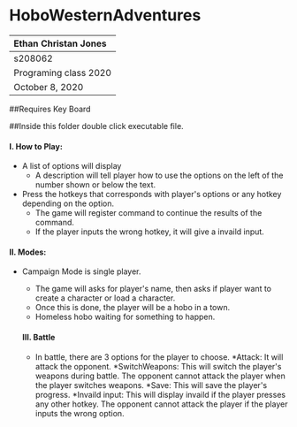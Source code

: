 # HoboWesternAdventures
| Ethan Christan Jones|
| :---          	|
| s208062    	|
| Programing class 2020 |
|October 8, 2020 |

 ##Requires Key Board
 
 ##Inside this folder double click executable file.

 #### I. How to Play:
 + A list of options will display
   * A description will tell player how to use the options on the left of the number shown or below the text.
 + Press the hotkeys that corresponds with player's options or any hotkey depending on the option.
   * The game will register command to continue the results of the command.
   * If the player inputs the wrong hotkey, it will give a invaild input.

 #### II. Modes:
 + Campaign Mode is single player.
   * The game will asks for player's name, then asks if player want to create a character or load a character.
   * Once this is done, the player will be a hobo in a town.
   * Homeless hobo waiting for something to happen.

   #### III. Battle
   + In battle, there are 3 options for the player to choose.
     *Attack: It will attack the opponent.
     *SwitchWeapons: This will switch the player's weapons during battle. The opponent cannot attack the player when the player switches weapons.
     *Save: This will save the player's progress.
     *Invaild input: This will display invaild if the player presses any other hotkey. The opponent cannot attack the player if the player inputs the wrong option.
